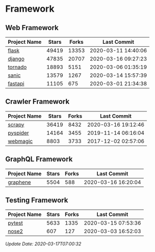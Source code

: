 # Framework

## Web Framework

| Project Name | Stars | Forks | Last Commit |
| ------------ | ----- | ----- | ----------- |
| [flask](https://github.com/pallets/flask) | 49419 | 13353 | 2020-03-11 14:40:06 |
| [django](https://github.com/django/django) | 47835 | 20707 | 2020-03-16 09:27:23 |
| [tornado](https://github.com/tornadoweb/tornado) | 18893 | 5151 | 2020-03-06 01:35:19 |
| [sanic](https://github.com/huge-success/sanic) | 13579 | 1267 | 2020-03-14 15:57:39 |
| [fastapi](https://github.com/tiangolo/fastapi) | 11105 | 675 | 2020-03-01 21:34:38 |

## Crawler Framework

| Project Name | Stars | Forks | Last Commit |
| ------------ | ----- | ----- | ----------- |
| [scrapy](https://github.com/scrapy/scrapy) | 36419 | 8432 | 2020-03-16 19:12:46 |
| [pyspider](https://github.com/binux/pyspider) | 14164 | 3455 | 2019-11-14 06:16:04 |
| [webmagic](https://github.com/code4craft/webmagic) | 8803 | 3733 | 2017-12-02 02:57:06 |

## GraphQL Framework

| Project Name | Stars | Forks | Last Commit |
| ------------ | ----- | ----- | ----------- |
| [graphene](https://github.com/graphql-python/graphene) | 5504 | 588 | 2020-03-16 16:20:04 |

## Testing Framework

| Project Name | Stars | Forks | Last Commit |
| ------------ | ----- | ----- | ----------- |
| [pytest](https://github.com/pytest-dev/pytest) | 5633 | 1335 | 2020-03-15 07:53:36 |
| [nose2](https://github.com/nose-devs/nose2) | 607 | 127 | 2020-03-03 16:52:03 |

*Update Date: 2020-03-17T07:00:32*